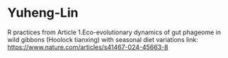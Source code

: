 # Yuheng-Lin
R practices from Article
1.Eco-evolutionary dynamics of gut phageome in wild gibbons (Hoolock tianxing) with seasonal diet variations
link: https://www.nature.com/articles/s41467-024-45663-8
